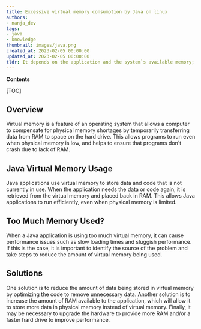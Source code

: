 ```yaml
---
title: Excessive virtual memory consumption by Java on linux
authors:
- nanja_dev
tags:
- java
- knowledge
thumbnail: images/java.png
created_at: 2023-02-05 00:00:00
updated_at: 2023-02-05 00:00:00
tldr: It depends on the application and the system`s available memory; too much memory usage can indicate a memory leak or an inefficient algorithm.
---
```


**Contents**

[TOC]

## Overview
Virtual memory is a feature of an operating system that allows a computer to compensate for physical memory shortages by temporarily transferring data from RAM to space on the hard drive. This allows programs to run even when physical memory is low, and helps to ensure that programs don't crash due to lack of RAM.

## Java Virtual Memory Usage
Java applications use virtual memory to store data and code that is not currently in use. When the application needs the data or code again, it is retrieved from the virtual memory and placed back in RAM. This allows Java applications to run efficiently, even when physical memory is limited.

## Too Much Memory Used?
When a Java application is using too much virtual memory, it can cause performance issues such as slow loading times and sluggish performance. If this is the case, it is important to identify the source of the problem and take steps to reduce the amount of virtual memory being used.

## Solutions
One solution is to reduce the amount of data being stored in virtual memory by optimizing the code to remove unnecessary data. Another solution is to increase the amount of RAM available to the application, which will allow it to store more data in physical memory instead of virtual memory. Finally, it may be necessary to upgrade the hardware to provide more RAM and/or a faster hard drive to improve performance.
